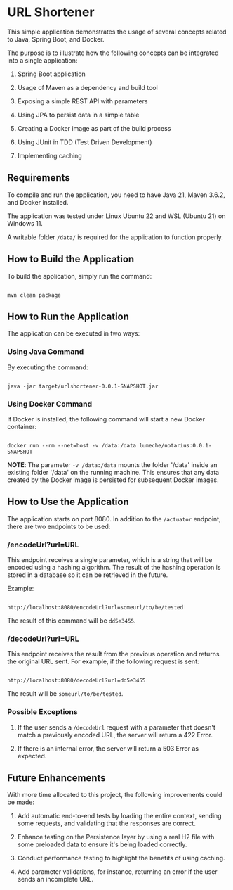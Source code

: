 
# URL Shortener



This simple application demonstrates the usage of several concepts related to Java, Spring Boot, and Docker.



The purpose is to illustrate how the following concepts can be integrated into a single application:



1. Spring Boot application

2. Usage of Maven as a dependency and build tool

3. Exposing a simple REST API with parameters

4. Using JPA to persist data in a simple table

5. Creating a Docker image as part of the build process

6. Using JUnit in TDD (Test Driven Development)

7. Implementing caching



## Requirements



To compile and run the application, you need to have Java 21, Maven 3.6.2, and Docker installed.



The application was tested under Linux Ubuntu 22 and WSL (Ubuntu 21) on Windows 11.



A writable folder `/data/` is required for the application to function properly.



## How to Build the Application



To build the application, simply run the command:



```

mvn clean package

```



## How to Run the Application



The application can be executed in two ways:



### Using Java Command



By executing the command:



```

java -jar target/urlshortener-0.0.1-SNAPSHOT.jar

```



### Using Docker Command



If Docker is installed, the following command will start a new Docker container:



```

docker run --rm --net=host -v /data:/data lumeche/notarius:0.0.1-SNAPSHOT

```



**NOTE**: The parameter `-v /data:/data` mounts the folder '/data' inside an existing folder '/data' on the running machine. This ensures that any data created by the Docker image is persisted for subsequent Docker images.



## How to Use the Application



The application starts on port 8080. In addition to the `/actuator` endpoint, there are two endpoints to be used:



### /encodeUrl?url=URL



This endpoint receives a single parameter, which is a string that will be encoded using a hashing algorithm. The result of the hashing operation is stored in a database so it can be retrieved in the future.



Example:



```

http://localhost:8080/encodeUrl?url=someurl/to/be/tested

```



The result of this command will be `dd5e3455`.



### /decodeUrl?url=URL



This endpoint receives the result from the previous operation and returns the original URL sent. For example, if the following request is sent:



```

http://localhost:8080/decodeUrl?url=dd5e3455

```



The result will be `someurl/to/be/tested`.



### Possible Exceptions



1. If the user sends a `/decodeUrl` request with a parameter that doesn't match a previously encoded URL, the server will return a 422 Error.

2. If there is an internal error, the server will return a 503 Error as expected.



## Future Enhancements



With more time allocated to this project, the following improvements could be made:



1. Add automatic end-to-end tests by loading the entire context, sending some requests, and validating that the responses are correct.

2. Enhance testing on the Persistence layer by using a real H2 file with some preloaded data to ensure it's being loaded correctly.

3. Conduct performance testing to highlight the benefits of using caching.

4. Add parameter validations, for instance, returning an error if the user sends an incomplete URL.
